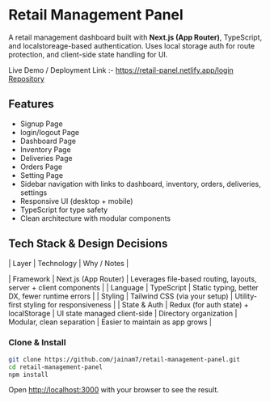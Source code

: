# Retail Management Panel

A retail management dashboard built with **Next.js (App Router)**, TypeScript, and localstoreage-based authentication. Uses local storage auth for route protection, and client-side state handling for UI.

Live Demo / Deployment Link :- https://retail-panel.netlify.app/login  
[Repository](https://github.com/jainam7/retail-management-panel)

## Features

- Signup Page
- login/logout Page
- Dashboard Page
- Inventory Page
- Deliveries Page
- Orders Page
- Setting Page
- Sidebar navigation with links to dashboard, inventory, orders, deliveries, settings
- Responsive UI (desktop + mobile)
- TypeScript for type safety
- Clean architecture with modular components

## Tech Stack & Design Decisions

| Layer | Technology | Why / Notes |

| Framework | Next.js (App Router) | Leverages file-based routing, layouts, server + client components |
| Language | TypeScript | Static typing, better DX, fewer runtime errors |
| Styling | Tailwind CSS (via your setup) | Utility-first styling for responsiveness |
| State & Auth | Redux (for auth state) + localStorage | UI state managed client-side
| Directory organization | Modular, clean separation | Easier to maintain as app grows |

### Clone & Install

```bash
git clone https://github.com/jainam7/retail-management-panel.git
cd retail-management-panel
npm install
```

Open [http://localhost:3000](http://localhost:3000) with your browser to see the result.
